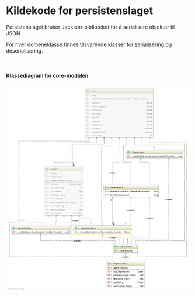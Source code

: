 # Kildekode for persistenslaget

Persistenslaget bruker Jackson-biblioteket for å serialisere objekter til JSON.

For hver domeneklasse finnes tilsvarende klasser for serialisering og deserialisering. 

<br/>

#### Klassediagram for core-modulen
![picture](../../../../../../img/klassediagram_core.png)